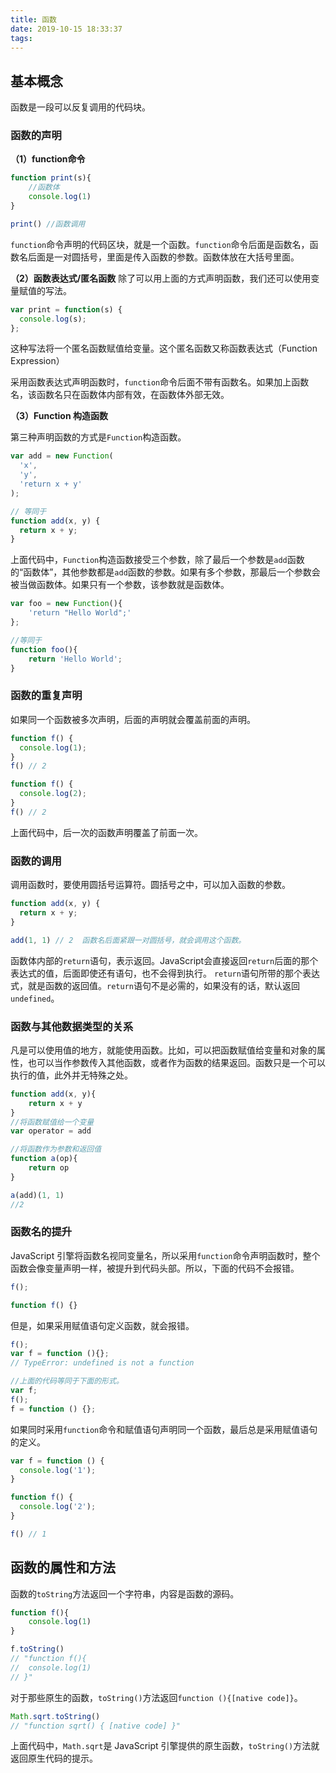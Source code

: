 ```yaml
---
title: 函数
date: 2019-10-15 18:33:37
tags:
---
```

## 基本概念
函数是一段可以反复调用的代码块。
### 函数的声明
**（1）function命令**
```js
function print(s){ 
    //函数体
    console.log(1)
}

print() //函数调用
```
`function`命令声明的代码区块，就是一个函数。`function`命令后面是函数名，函数名后面是一对圆括号，里面是传入函数的参数。函数体放在大括号里面。

**（2）函数表达式/匿名函数**
除了可以用上面的方式声明函数，我们还可以使用变量赋值的写法。
```js
var print = function(s) {
  console.log(s);
};
```
这种写法将一个匿名函数赋值给变量。这个匿名函数又称函数表达式（Function Expression）

采用函数表达式声明函数时，`function`命令后面不带有函数名。如果加上函数名，该函数名只在函数体内部有效，在函数体外部无效。

**（3）Function 构造函数**

第三种声明函数的方式是`Function`构造函数。
```js
var add = new Function(
  'x',
  'y',
  'return x + y'
);

// 等同于
function add(x, y) {
  return x + y;
}
```
上面代码中，`Function`构造函数接受三个参数，除了最后一个参数是`add`函数的“函数体”，其他参数都是`add`函数的参数。如果有多个参数，那最后一个参数会被当做函数体。如果只有一个参数，该参数就是函数体。
```js
var foo = new Function(){
    'return "Hello World";'
};

//等同于
function foo(){
    return 'Hello World';
}
```
### 函数的重复声明
如果同一个函数被多次声明，后面的声明就会覆盖前面的声明。
```js
function f() {
  console.log(1);
}
f() // 2

function f() {
  console.log(2);
}
f() // 2
```
上面代码中，后一次的函数声明覆盖了前面一次。

### 函数的调用
调用函数时，要使用圆括号运算符。圆括号之中，可以加入函数的参数。
```js
function add(x, y) {
  return x + y;
}

add(1, 1) // 2  函数名后面紧跟一对圆括号，就会调用这个函数。
```
函数体内部的`return`语句，表示返回。JavaScript会直接返回`return`后面的那个表达式的值，后面即使还有语句，也不会得到执行。
`return`语句所带的那个表达式，就是函数的返回值。`return`语句不是必需的，如果没有的话，默认返回`undefined`。

### 函数与其他数据类型的关系
凡是可以使用值的地方，就能使用函数。比如，可以把函数赋值给变量和对象的属性，也可以当作参数传入其他函数，或者作为函数的结果返回。函数只是一个可以执行的值，此外并无特殊之处。
```js
function add(x, y){
    return x + y
}
//将函数赋值给一个变量
var operator = add

//将函数作为参数和返回值
function a(op){
    return op
}

a(add)(1, 1)
//2
```
### 函数名的提升

JavaScript 引擎将函数名视同变量名，所以采用`function`命令声明函数时，整个函数会像变量声明一样，被提升到代码头部。所以，下面的代码不会报错。
```js
f();

function f() {}
```
但是，如果采用赋值语句定义函数，就会报错。
```js
f();
var f = function (){};
// TypeError: undefined is not a function

//上面的代码等同于下面的形式。
var f;
f();
f = function () {};
```
如果同时采用`function`命令和赋值语句声明同一个函数，最后总是采用赋值语句的定义。
```js
var f = function () {
  console.log('1');
}

function f() {
  console.log('2');
}

f() // 1
```
## 函数的属性和方法
函数的`toString`方法返回一个字符串，内容是函数的源码。
```js
function f(){
	console.log(1)
}

f.toString()
// "function f(){
// 	console.log(1)
// }"
```
对于那些原生的函数，`toString()`方法返回`function (){[native code]}`。
```js
Math.sqrt.toString()
// "function sqrt() { [native code] }"
```
上面代码中，`Math.sqrt`是 JavaScript 引擎提供的原生函数，`toString()`方法就返回原生代码的提示。
